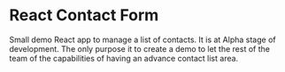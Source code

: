 # React Contact Form
Small demo React app to manage a list of contacts.
It is at Alpha stage of development. The only purpose it to create a demo to let the rest of the team of the capabilities of having an advance contact list area.

